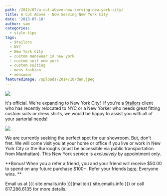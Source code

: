 ```yaml
---
path: /2013/07/a-cut-above-now-serving-new-york-city/
title: A Cut Above - Now Serving New York City
date: '2013-07-10'
author: sam
categories:
  - style-tips
tags:
  - 9tailors
  - NYC
  - New York City
  - custom menswear in new york
  - custom suit new york
  - custom suiting
  - mens fashion
  - menswear
featuredImage: /uploads/2014/10/dan.jpeg
---
```

[![](http://3.bp.blogspot.com/-hdQLw-4wvbg/UakL_kNj19I/AAAAAAAAN34/zgCRxIlCGm4/s640/bNoxNq4CSlGhYKB9ubmnoobTJLK2rY9PQV4AlZnjSK8.jpeg)](http://3.bp.blogspot.com/-hdQLw-4wvbg/UakL_kNj19I/AAAAAAAAN34/zgCRxIlCGm4/s1600/bNoxNq4CSlGhYKB9ubmnoobTJLK2rY9PQV4AlZnjSK8.jpeg)

It's official. We're expanding to New York City!  If you're a [9tailors](http://www.9tailors.com/) client who has recently relocated to NYC or a New Yorker who needs great fitting custom suits or dress shirts, we would be happy to assist you with all of your sartorial needs!

[![](http://2.bp.blogspot.com/-gPGTBrALD3I/UakMCM4IHtI/AAAAAAAAN4A/cubpc6CjB50/s640/EIs9NUaC3Ou3VlqirmT5d-O_xqvLTbeznKGHWUnQaaM,-n8r2GlS7ghi-J0bhiFuW3drRs61C9wmNbWYenz0Ic8.jpeg)](http://2.bp.blogspot.com/-gPGTBrALD3I/UakMCM4IHtI/AAAAAAAAN4A/cubpc6CjB50/s1600/EIs9NUaC3Ou3VlqirmT5d-O_xqvLTbeznKGHWUnQaaM,-n8r2GlS7ghi-J0bhiFuW3drRs61C9wmNbWYenz0Ic8.jpeg)

We are currently seeking the perfect spot for our showroom. But, don't fret. We will come visit you at your home or office if you live or work in New York City or the Burroughs (must be accessible via public transportation from Manhattan). This New York service is _exclusively_ by appointment only.

**Bonus! When you a refer a friend, you and your friend will receive $50.00 to spend on any future purchase $100+. Refer your friends [here](https://docs.google.com/spreadsheet/viewform?formkey=dGlnX1RsVHBNZVp4TlNqZkFsQ0FtZmc6MA#gid=0). Everyone wins. **

Email us at [{{ site.emails.info }}](mailto:{{ site.emails.info }}) or call 617.286.6135 for more details.